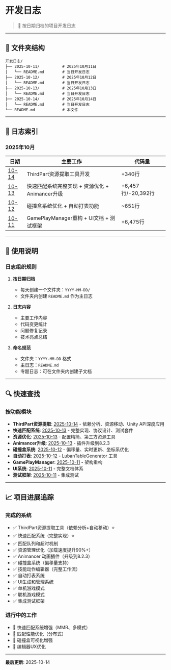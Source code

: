 # 开发日志

> 📝 按日期归档的项目开发日志

---

## 📂 文件夹结构

```
开发日志/
├── 2025-10-11/          # 2025年10月11日
│   └── README.md        # 当日开发日志
├── 2025-10-12/          # 2025年10月12日
│   └── README.md        # 当日开发日志
├── 2025-10-13/          # 2025年10月13日
│   └── README.md        # 当日开发日志
├── 2025-10-14/          # 2025年10月14日
│   └── README.md        # 当日开发日志
└── README.md            # 本文件
```

---

## 📅 日志索引

### 2025年10月

| 日期 | 主要工作 | 代码量 |
|------|---------|--------|
| [10-14](2025-10-14/README.md) | ThirdPart资源提取工具开发 | +340行 |
| [10-13](2025-10-13/README.md) | 快速匹配系统完整实现 + 资源优化 + Animancer升级 | +6,457行/-20,392行 |
| [10-12](2025-10-12/README.md) | 碰撞盒系统优化 + 自动打表功能 | ~651行 |
| [10-11](2025-10-11/README.md) | GamePlayManager重构 + UI文档 + 测试框架 | +6,475行 |

---

## 📖 使用说明

### 日志组织规则

1. **按日期归档**
   - 每天创建一个文件夹：`YYYY-MM-DD/`
   - 文件夹内创建 `README.md` 作为主日志

2. **日志内容**
   - 主要工作内容
   - 代码变更统计
   - 问题修复记录
   - 技术亮点总结

3. **命名规范**
   - 文件夹：`YYYY-MM-DD` 格式
   - 主日志：`README.md`
   - 专题日志：可在文件夹内创建子文档

---

## 🔍 快速查找

### 按功能模块

- **ThirdPart资源提取**: [2025-10-14](2025-10-14/README.md) - 依赖分析、资源移动、Unity API深度应用
- **快速匹配系统**: [2025-10-13](2025-10-13/README.md) - 完整实现、协议设计、测试套件
- **资源优化**: [2025-10-13](2025-10-13/README.md) - 配置精简、第三方资源工具
- **Animancer升级**: [2025-10-13](2025-10-13/README.md) - 插件升级到8.2.3
- **碰撞盒系统**: [2025-10-12](2025-10-12/README.md) - 偏移量、实时更新、坐标系优化
- **自动打表**: [2025-10-12](2025-10-12/README.md) - LubanTableGenerator 工具
- **GamePlayManager**: [2025-10-11](2025-10-11/README.md) - 架构重构
- **UI系统**: [2025-10-11](2025-10-11/README.md) - 完整文档体系
- **测试框架**: [2025-10-11](2025-10-11/README.md) - 集成测试

---

## 📈 项目进展追踪

### 完成的系统

- ✅ ThirdPart资源提取工具（依赖分析+自动移动）⭐
- ✅ 快速匹配系统（完整实现）⭐
- ✅ 匹配队列和超时机制
- ✅ 资源管理优化（加载速度提升90%+）
- ✅ Animancer 动画插件（升级到8.2.3）
- ✅ 碰撞盒系统（偏移量支持）
- ✅ 技能动作编辑器（完整工作流）
- ✅ 自动打表系统
- ✅ UI生成和管理系统
- ✅ 单机游戏模式
- ✅ 联机游戏模式
- ✅ 集成测试框架

### 进行中的工作

- 🔄 快速匹配系统增强（MMR、多模式）
- 🔄 匹配性能优化（分布式）
- 🔄 碰撞盒可视化增强
- 🔄 编辑器UX优化

---

**最后更新**: 2025-10-14

